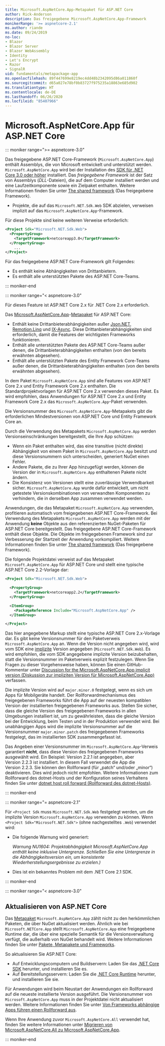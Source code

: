 ```yaml
---
title: Microsoft.AspNetCore.App-Metapaket für ASP.NET Core
author: Rick-Anderson
description: Das freigegebene Microsoft.AspNetCore.App-Framework
monikerRange: '>= aspnetcore-2.1'
ms.author: riande
ms.date: 09/24/2019
no-loc:
- Blazor
- Blazor Server
- Blazor WebAssembly
- Identity
- Let's Encrypt
- Razor
- SignalR
uid: fundamentals/metapackage-app
ms.openlocfilehash: 89f447699e8219ec4dd48b2342095d86a011860f
ms.sourcegitcommit: d65a027e78bf0b83727f975235a18863e685d902
ms.translationtype: HT
ms.contentlocale: de-DE
ms.lasthandoff: 06/26/2020
ms.locfileid: "85407966"
---
```

# <a name="microsoftaspnetcoreapp-for-aspnet-core"></a>Microsoft.AspNetCore.App für ASP.NET Core

::: moniker range=">= aspnetcore-3.0"

 Das freigegebene ASP.NET Core-Framework (`Microsoft.AspNetCore.App`) enthält Assemblys, die von Microsoft entwickelt und unterstützt werden. `Microsoft.AspNetCore.App` wird bei der Installation des [SDK für .NET Core 3.0 oder höher](https://dotnet.microsoft.com/download/dotnet-core/3.0) installiert. Das *freigegebene Framework* ist der Satz von Assemblys (*DLL*-Dateien), die auf dem Computer installiert werden und eine Laufzeitkomponente sowie ein Zielpaket enthalten. Weitere Informationen finden Sie unter [The shared framework](https://natemcmaster.com/blog/2018/08/29/netcore-primitives-2/) (Das freigegebene Framework).

* Projekte, die auf das `Microsoft.NET.Sdk.Web` SDK abzielen, verweisen implizit auf das `Microsoft.AspNetCore.App`-Framework.

Für diese Projekte sind keine weiteren Verweise erforderlich:

```xml
<Project Sdk="Microsoft.NET.Sdk.Web">
  <PropertyGroup>
    <TargetFramework>netcoreapp3.0</TargetFramework>
  </PropertyGroup>
    ...
</Project>
```

Für das freigegebene ASP.NET Core-Framework gilt Folgendes:

* Es enthält keine Abhängigkeiten von Drittanbietern.
* Es enthält alle unterstützten Pakete des ASP.NET Core-Teams.

::: moniker-end

::: moniker range="< aspnetcore-3.0"

Für dieses Feature ist ASP.NET Core 2.x für .NET Core 2.x erforderlich.

Das [Microsoft.AspNetCore.App](https://www.nuget.org/packages/Microsoft.AspNetCore.App)-[Metapaket](/dotnet/core/packages#metapackages) für ASP.NET Core:

* Enthält keine Drittanbieterabhängigkeiten außer [Json.NET](https://www.nuget.org/packages/Newtonsoft.Json/), [Remotion.Linq](https://www.nuget.org/packages/Remotion.Linq/) und [IX-Async](https://www.nuget.org/packages/System.Interactive.Async/). Diese Drittanbieterabhängigkeiten sind erforderlich, damit die Features der wichtigsten Frameworks funktionieren.
* Enthält alle unterstützten Pakete des ASP.NET Core-Teams außer denen, die Drittanbieterabhängigkeiten enthalten (von den bereits erwähnten abgesehen).
* Enthält alle unterstützten Pakete des Entity Framework Core-Teams außer denen, die Drittanbieterabhängigkeiten enthalten (von den bereits erwähnten abgesehen).

In dem Paket `Microsoft.AspNetCore.App` sind alle Features von ASP.NET Core 2.x und Entity Framework Core 2.x enthalten. Die Standardprojektvorlagen für ASP.NET Core 2.x verwenden dieses Paket. Es wird empfohlen, dass Anwendungen für ASP.NET Core 2.x und Entity Framework Core 2.x das `Microsoft.AspNetCore.App`-Paket verwenden.

Die Versionsnummer des `Microsoft.AspNetCore.App`-Metapakets gibt die erforderlichen Mindestversionen von ASP.NET Core und Entity Framework Core an.

Durch die Verwendung des Metapakets `Microsoft.AspNetCore.App` werden Versionseinschränkungen bereitgestellt, die Ihre App schützen:

* Wenn ein Paket enthalten wird, das eine transitive (nicht direkte) Abhängigkeit von einem Paket in `Microsoft.AspNetCore.App` besitzt und diese Versionsnummern sich unterscheiden, generiert NuGet einen Fehler.
* Andere Pakete, die zu Ihrer App hinzugefügt werden, können die Version der in `Microsoft.AspNetCore.App` enthaltenen Pakete nicht ändern.
* Die Konsistenz von Versionen stellt eine zuverlässige Verwendbarkeit sicher. `Microsoft.AspNetCore.App` wurde dafür entwickelt, um nicht getestete Versionskombinationen von verwandten Komponenten zu verhindern, die in derselben App zusammen verwendet werden.

Anwendungen, die das Metapaket `Microsoft.AspNetCore.App` verwenden, profitieren automatisch vom freigegebenen ASP.NET Core-Framework. Bei Verwendung des Metapakets `Microsoft.AspNetCore.App` werden mit der Anwendung **keine** Objekte aus den referenzierten NuGet-Paketen für ASP.NET Core bereitgestellt. Das freigegebene ASP.NET Core-Framework enthält diese Objekte. Die Objekte im freigegebenen Framework sind zur Verbesserung der Startzeit der Anwendung vorkompiliert. Weitere Informationen finden Sie unter [The shared framework](https://natemcmaster.com/blog/2018/08/29/netcore-primitives-2/) (Das freigegebene Framework).

Die folgende Projektdatei verweist auf das Metapaket `Microsoft.AspNetCore.App` für ASP.NET Core und stellt eine typische ASP.NET Core 2.2-Vorlage dar:

```xml
<Project Sdk="Microsoft.NET.Sdk.Web">

  <PropertyGroup>
    <TargetFramework>netcoreapp2.2</TargetFramework>
  </PropertyGroup>

  <ItemGroup>
    <PackageReference Include="Microsoft.AspNetCore.App" />
  </ItemGroup>

</Project>
```

Das hier angegebene Markup stellt eine typische ASP.NET Core 2.x-Vorlage dar. Es gibt keine Versionsnummer für den Paketverweis `Microsoft.AspNetCore.App` an. Wenn die Version nicht angegeben wird, wird vom SDK eine [implizite](https://github.com/dotnet/core/blob/master/release-notes/1.0/sdk/1.0-rc3-implicit-package-refs.md) Version angegeben (`Microsoft.NET.Sdk.Web`). Es wird empfohlen, die vom SDK angegebene implizite Version beizubehalten, statt die Versionsnummer im Paketverweis explizit festzulegen. Wenn Sie Fragen zu dieser Vorgehensweise haben, können Sie einen GitHub-Kommentar unter [Discussion for the Microsoft.AspNetCore.App implicit version (Diskussion zur impliziten Version für Microsoft.AspNetCore.App)](https://github.com/dotnet/AspNetCore.Docs/issues/6430) verfassen.

Die implizite Version wird auf `major.minor.0` festgelegt, wenn es sich um Apps für Mobilgeräte handelt. Der Rollforwardmechanismus des freigegebenen Frameworks führt die App auf der neuesten kompatiblen Version der installierten freigegebenen Frameworks aus. Stellen Sie sicher, dass die gleiche Version des freigegebenen Frameworks in allen Umgebungen installiert ist, um zu gewährleisten, dass die gleiche Version bei der Entwicklung, beim Testen und in der Produktion verwendet wird. Bei unabhängigen Apps wird die implizite Versionsnummer auf die Versionsnummer `major.minor.patch` des freigegebenen Frameworks festgelegt, das im installierten SDK zusammengefasst ist.

Das Angeben einer Versionsnummer im `Microsoft.AspNetCore.App`-Verweis garantiert **nicht**, dass diese Version des freigegebenen Frameworks ausgewählt wird. Ein Beispiel: Version 2.2.1 ist angegeben, aber Version 2.2.3 ist installiert. In diesem Fall verwendet die App die Version 2.2.3. Sie können den Rollforward (für „patch“ und/oder „minor“) deaktivieren. Dies wird jedoch nicht empfohlen. Weitere Informationen zum Rollforward des dotnet-Hosts und der Konfiguration seines Verhaltens finden Sie unter [dotnet host roll forward (Rollforward des dotnet-Hosts)](https://github.com/dotnet/core-setup/blob/master/Documentation/design-docs/roll-forward-on-no-candidate-fx.md).

::: moniker-end

::: moniker range="= aspnetcore-2.1"

Für `<Project Sdk` muss `Microsoft.NET.Sdk.Web` festgelegt werden, um die implizite Version `Microsoft.AspNetCore.App` verwenden zu können. Wenn `<Project Sdk="Microsoft.NET.Sdk">` (ohne nachgestelltes `.Web`) verwendet wird:

* Die folgende Warnung wird generiert:

  *Warnung NU1604: Projektabhängigkeit Microsoft.AspNetCore.App enthält keine inklusive Untergrenze. Schließen Sie eine Untergrenze in die Abhängigkeitsversion ein, um konsistente Wiederherstellungsergebnisse zu erzielen.)*

* Dies ist ein bekanntes Problem mit dem .NET Core 2.1 SDK.

::: moniker-end

::: moniker range="< aspnetcore-3.0"

<a name="update"></a>

## <a name="update-aspnet-core"></a>Aktualisieren von ASP.NET Core

Das [Metapaket](/dotnet/core/packages#metapackages) `Microsoft.AspNetCore.App` zählt nicht zu den herkömmlichen Paketen, die über NuGet aktualisiert werden. Ähnlich wie bei `Microsoft.NETCore.App` stellt `Microsoft.AspNetCore.App` eine freigegebene Runtime dar, die über eine spezielle Semantik für die Versionsverwaltung verfügt, die außerhalb von NuGet behandelt wird. Weitere Informationen finden Sie unter [Pakete, Metapakete und Frameworks](/dotnet/core/packages).

So aktualisieren Sie ASP.NET Core:

* Auf Entwicklungscomputern und Buildservern: Laden Sie das [.NET Core SDK](https://dotnet.microsoft.com/download) herunter, und installieren Sie es.
* Auf Bereitstellungsservern: Laden Sie die [.NET Core Runtime](https://dotnet.microsoft.com/download) herunter, und installieren Sie sie.

 Für Anwendungen wird beim Neustart der Anwendungen ein Rollforward auf die neueste installierte Version ausgeführt. Die Versionsnummer von `Microsoft.AspNetCore.App` muss in der Projektdatei nicht aktualisiert werden. Weitere Informationen finden Sie unter [Von Frameworks abhängige Apps führen einen Rollforward aus](/dotnet/core/versions/selection#framework-dependent-apps-roll-forward).

Wenn Ihre Anwendung zuvor `Microsoft.AspNetCore.All` verwendet hat, finden Sie weitere Informationen unter [Migrieren von Microsoft.AspNetCore.All zu Microsoft.AspNetCore.App](xref:fundamentals/metapackage#migrate).

::: moniker-end
